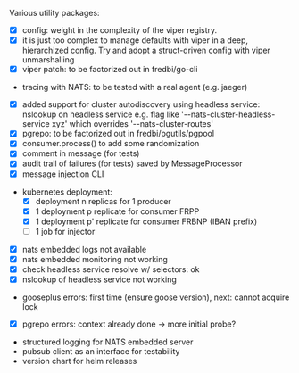 Various utility packages:
* [x] config: weight in the complexity of the viper registry.
* [x] it is just too complex to manage defaults with viper in a deep, hierarchized config. Try and adopt a struct-driven config with viper unmarshalling
* [x] viper patch: to be factorized out in fredbi/go-cli
* tracing with NATS: to be tested with a real agent (e.g. jaeger)
* [x] added support for cluster autodiscovery using headless service: nslookup on headless service
  e.g. flag like '--nats-cluster-headless-service xyz' which overrides '--nats-cluster-routes'
* [x] pgrepo: to be factorized out in fredbi/pgutils/pgpool
* [x] consumer.process() to add some randomization
* [x] comment in message (for tests)
* [x] audit trail of failures (for tests) saved by MessageProcessor
* [x] message injection CLI
* kubernetes deployment:
  - [x] deployment n replicas for 1 producer
  - [x] 1 deployment p replicate for consumer FRPP
  - [x] 1 deployment p' replicate for consumer FRBNP (IBAN prefix)
  - [ ] 1 job for injector
* [x] nats embedded logs not available
* [x] nats embedded monitoring not working
* [x] check headless service resolve w/ selectors: ok
* [x] nslookup of headless service not working
* gooseplus errors: first time (ensure goose version), next: cannot acquire lock
* [x] pgrepo errors: context already done -> more initial probe?
* structured logging for NATS embedded server
* pubsub client as an interface for testability
* version chart for helm releases
